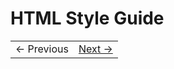 # HTML Style Guide


<table><tr><td>&larr; Previous</td><td><a href="../Chapter-2:CSS/README.md" >Next &rarr;</a></td></tr></table>
